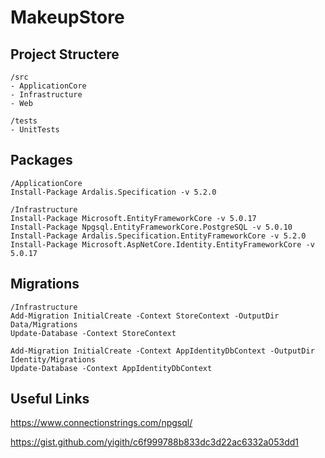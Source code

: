 # MakeupStore

## Project Structere

```
/src
- ApplicationCore
- Infrastructure
- Web

/tests
- UnitTests
```
## Packages

```
/ApplicationCore
Install-Package Ardalis.Specification -v 5.2.0

/Infrastructure
Install-Package Microsoft.EntityFrameworkCore -v 5.0.17
Install-Package Npgsql.EntityFrameworkCore.PostgreSQL -v 5.0.10
Install-Package Ardalis.Specification.EntityFrameworkCore -v 5.2.0
Install-Package Microsoft.AspNetCore.Identity.EntityFrameworkCore -v 5.0.17

```
## Migrations
```
/Infrastructure
Add-Migration InitialCreate -Context StoreContext -OutputDir Data/Migrations
Update-Database -Context StoreContext

Add-Migration InitialCreate -Context AppIdentityDbContext -OutputDir Identity/Migrations
Update-Database -Context AppIdentityDbContext

```

## Useful Links
https://www.connectionstrings.com/npgsql/

https://gist.github.com/yigith/c6f999788b833dc3d22ac6332a053dd1
